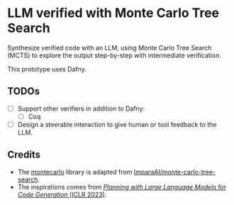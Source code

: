 # LLM verified with Monte Carlo Tree Search

Synthesize verified code with an LLM, using Monte Carlo Tree Search (MCTS) to explore the output step-by-step with intermediate verification.

This prototype uses Dafny.

## TODOs

- [ ] Support other verifiers in addition to Dafny:
  - [ ] Coq
- [ ] Design a steerable interaction to give human or tool feedback to the LLM.

## Credits

- The [montecarlo](montecarlo) library is adapted from [ImparaAI/monte-carlo-tree-search](https://github.com/ImparaAI/monte-carlo-tree-search).
- The inspirations comes from [_Planning with Large Language Models for Code Generation_ (ICLR 2023)](https://github.com/shunzh/mcts-for-llm).
